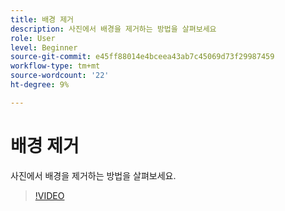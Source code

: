 ```yaml
---
title: 배경 제거
description: 사진에서 배경을 제거하는 방법을 살펴보세요
role: User
level: Beginner
source-git-commit: e45ff88014e4bceea43ab7c45069d73f29987459
workflow-type: tm+mt
source-wordcount: '22'
ht-degree: 9%

---
```


# 배경 제거

사진에서 배경을 제거하는 방법을 살펴보세요.

>[!VIDEO](https://video.tv.adobe.com/v/3420220?quality=12&learn=on&hidetitle=true)
